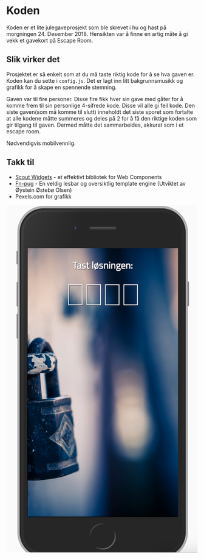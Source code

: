 # Koden
Koden er et lite julegaveprosjekt som ble skrevet i hu og hast på morgningen 24. Desember 2018. Hensikten var å finne en artig måte å gi vekk et gavekort på Escape Room.

## Slik virker det
Prosjektet er så enkelt som at du må taste riktig kode for å se hva gaven er. Koden kan du sette i `config.js`. Det er lagt inn litt bakgrunnsmusikk og grafikk for å skape en spennende stemning.

Gaven var til fire personer. Disse fire fikk hver sin gave med gåter for å komme frem til sin personlige 4-sifrede kode. Disse vil alle gi feil kode. Den siste gaven(som må komme til slutt) inneholdt det siste sporet som fortalte at alle kodene måtte summeres og deles på 2 for å få den riktige koden som gir tilgang til gaven. Dermed måtte det sammarbeides, akkurat som i et escape room.

Nødvendigvis mobilvennlig.

## Takk til
* [Scout Widgets](https://github.com/scoutgg/widgets) - et effektivt bibliotek for Web Components
* [Fn-pug](https://github.com/FireNeslo/fn-pug) - En veldig lesbar og oversiktlig template engine (Utviklet av Øystein Østebø Olsen)
* Pexels.com for grafikk

![screenshot](https://github.com/angeltveit/koden/raw/master/public/screenshot.png)
